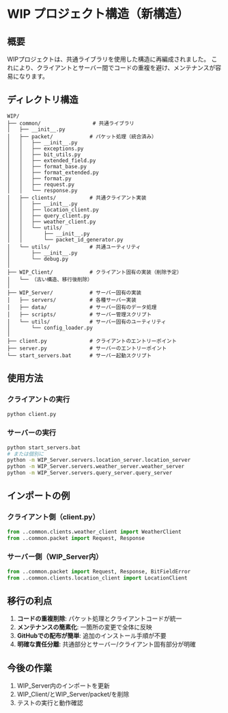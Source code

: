 # WIP プロジェクト構造（新構造）

## 概要
WIPプロジェクトは、共通ライブラリを使用した構造に再編成されました。
これにより、クライアントとサーバー間でコードの重複を避け、メンテナンスが容易になります。

## ディレクトリ構造

```
WIP/
├── common/                 # 共通ライブラリ
│   ├── __init__.py
│   ├── packet/            # パケット処理（統合済み）
│   │   ├── __init__.py
│   │   ├── exceptions.py
│   │   ├── bit_utils.py
│   │   ├── extended_field.py
│   │   ├── format_base.py
│   │   ├── format_extended.py
│   │   ├── format.py
│   │   ├── request.py
│   │   └── response.py
│   ├── clients/           # 共通クライアント実装
│   │   ├── __init__.py
│   │   ├── location_client.py
│   │   ├── query_client.py
│   │   ├── weather_client.py
│   │   └── utils/
│   │       ├── __init__.py
│   │       └── packet_id_generator.py
│   └── utils/             # 共通ユーティリティ
│       ├── __init__.py
│       └── debug.py
│
├── WIP_Client/            # クライアント固有の実装（削除予定）
│   └── （古い構造、移行後削除）
│
├── WIP_Server/            # サーバー固有の実装
│   ├── servers/           # 各種サーバー実装
│   ├── data/              # サーバー固有のデータ処理
│   ├── scripts/           # サーバー管理スクリプト
│   └── utils/             # サーバー固有のユーティリティ
│       └── config_loader.py
│
├── client.py              # クライアントのエントリーポイント
├── server.py              # サーバーのエントリーポイント
└── start_servers.bat      # サーバー起動スクリプト
```

## 使用方法

### クライアントの実行
```bash
python client.py
```

### サーバーの実行
```bash
python start_servers.bat
# または個別に
python -m WIP_Server.servers.location_server.location_server
python -m WIP_Server.servers.weather_server.weather_server
python -m WIP_Server.servers.query_server.query_server
```

## インポートの例

### クライアント側（client.py）
```python
from ..common.clients.weather_client import WeatherClient
from ..common.packet import Request, Response
```

### サーバー側（WIP_Server内）
```python
from ..common.packet import Request, Response, BitFieldError
from ..common.clients.location_client import LocationClient
```

## 移行の利点

1. **コードの重複削除**: パケット処理とクライアントコードが統一
2. **メンテナンスの簡素化**: 一箇所の変更で全体に反映
3. **GitHubでの配布が簡単**: 追加のインストール手順が不要
4. **明確な責任分離**: 共通部分とサーバー/クライアント固有部分が明確

## 今後の作業

1. WIP_Server内のインポートを更新
2. WIP_Client/とWIP_Server/packet/を削除
3. テストの実行と動作確認
